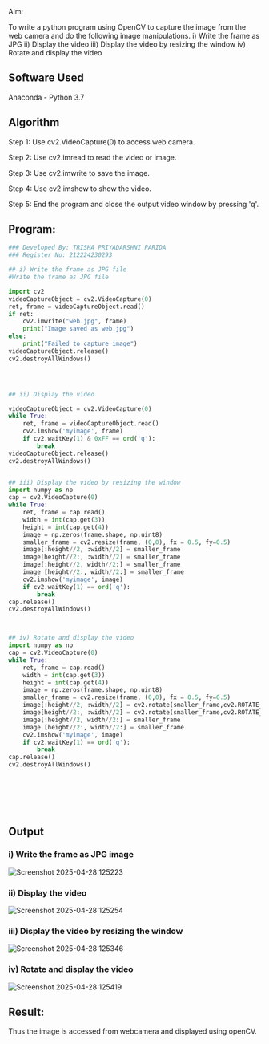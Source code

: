 
Aim:
 
To write a python program using OpenCV to capture the image from the web camera and do the following image manipulations.
i) Write the frame as JPG 
ii) Display the video 
iii) Display the video by resizing the window
iv) Rotate and display the video

## Software Used
Anaconda - Python 3.7
## Algorithm
Step 1:
Use cv2.VideoCapture(0) to access web camera.

Step 2:
Use cv2.imread to read the video or image.

Step 3:
Use cv2.imwrite to save the image.

Step 4:
Use cv2.imshow to show the video.

Step 5:
End the program and close the output video window by pressing 'q'.


## Program:
``` Python
### Developed By: TRISHA PRIYADARSHNI PARIDA
### Register No: 212224230293

## i) Write the frame as JPG file
#Write the frame as JPG file

import cv2
videoCaptureObject = cv2.VideoCapture(0)
ret, frame = videoCaptureObject.read()
if ret:
    cv2.imwrite("web.jpg", frame)
    print("Image saved as web.jpg")
else:
    print("Failed to capture image")
videoCaptureObject.release()
cv2.destroyAllWindows()




## ii) Display the video

videoCaptureObject = cv2.VideoCapture(0)
while True:
    ret, frame = videoCaptureObject.read()
    cv2.imshow('myimage', frame)
    if cv2.waitKey(1) & 0xFF == ord('q'):
        break
videoCaptureObject.release()
cv2.destroyAllWindows()


## iii) Display the video by resizing the window
import numpy as np
cap = cv2.VideoCapture(0)
while True:
    ret, frame = cap.read() 
    width = int(cap.get(3))
    height = int(cap.get(4))
    image = np.zeros(frame.shape, np.uint8) 
    smaller_frame = cv2.resize(frame, (0,0), fx = 0.5, fy=0.5) 
    image[:height//2, :width//2] = smaller_frame
    image[height//2:, :width//2] = smaller_frame
    image[:height//2, width//2:] = smaller_frame 
    image [height//2:, width//2:] = smaller_frame
    cv2.imshow('myimage', image)
    if cv2.waitKey(1) == ord('q'):
        break
cap.release()
cv2.destroyAllWindows()



## iv) Rotate and display the video
import numpy as np
cap = cv2.VideoCapture(0)
while True:
    ret, frame = cap.read() 
    width = int(cap.get(3))
    height = int(cap.get(4))
    image = np.zeros(frame.shape, np.uint8) 
    smaller_frame = cv2.resize(frame, (0,0), fx = 0.5, fy=0.5) 
    image[:height//2, :width//2] = cv2.rotate(smaller_frame,cv2.ROTATE_180)
    image[height//2:, :width//2] = cv2.rotate(smaller_frame,cv2.ROTATE_180)
    image[:height//2, width//2:] = smaller_frame 
    image [height//2:, width//2:] = smaller_frame
    cv2.imshow('myimage', image)
    if cv2.waitKey(1) == ord('q'):
        break
cap.release()
cv2.destroyAllWindows()








```
## Output

### i) Write the frame as JPG image
![Screenshot 2025-04-28 125223](https://github.com/user-attachments/assets/0dcbe32c-4de1-4b37-b285-aa70cd7c05c7)



### ii) Display the video
![Screenshot 2025-04-28 125254](https://github.com/user-attachments/assets/6684a2f8-69ab-45d0-a8c5-25e5366ac6bb)


### iii) Display the video by resizing the window
![Screenshot 2025-04-28 125346](https://github.com/user-attachments/assets/84295cd6-54dd-4746-b2fd-31cf7a44a537)



### iv) Rotate and display the video
![Screenshot 2025-04-28 125419](https://github.com/user-attachments/assets/499815ad-1d14-4a83-9b43-73c1b810b6e3)






## Result:
Thus the image is accessed from webcamera and displayed using openCV.
